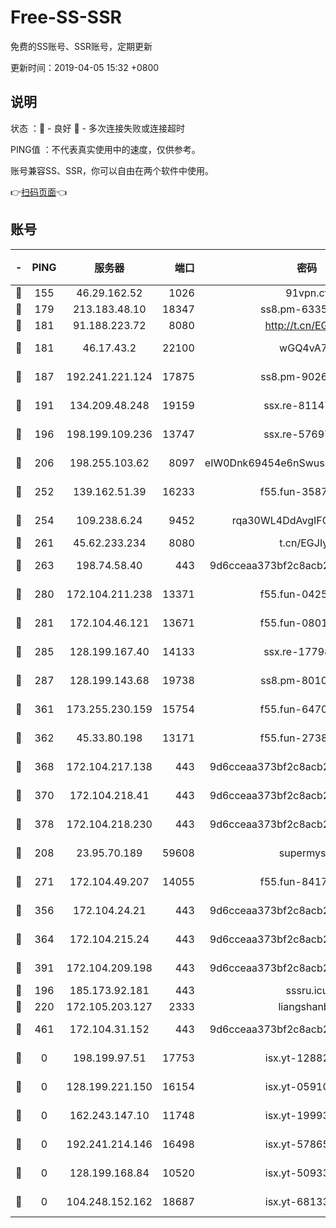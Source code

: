 # Free-SS-SSR

免费的SS账号、SSR账号，定期更新

更新时间：2019-04-05 15:32 +0800

## 说明

状态     ：🙂 - 良好 🙁 - 多次连接失败或连接超时

PING值   ：不代表真实使用中的速度，仅供参考。

账号兼容SS、SSR，你可以自由在两个软件中使用。

👉[扫码页面](https://liesauer.github.io/Free-SS-SSR/)👈

## 账号

|-|PING|服务器|端口|密码|加密方式|区域|
|:----:|:----:|:-----:|-----:|:----:|:----:|:----:|
|🙂|155|46.29.162.52|1026|91vpn.cf|rc4-md5|RU|
|🙂|179|213.183.48.10|18347|ss8.pm-63355792|rc4-md5|RU|
|🙂|181|91.188.223.72|8080|http://t.cn/EGJIyrl|rc4-md5|RU|
|🙂|181|46.17.43.2|22100|wGQ4vA7D|aes-256-gcm|RU|
|🙂|187|192.241.221.124|17875|ss8.pm-90261799|aes-256-cfb|US|
|🙂|191|134.209.48.248|19159|ssx.re-81147970|aes-256-cfb|US|
|🙂|196|198.199.109.236|13747|ssx.re-57697610|aes-256-cfb|US|
|🙂|206|198.255.103.62|8097|eIW0Dnk69454e6nSwuspv9DmS201tQ0D|aes-256-cfb|US|
|🙂|252|139.162.51.39|16233|f55.fun-35878736|aes-256-cfb|SG|
|🙂|254|109.238.6.24|9452|rqa30WL4DdAvgIFG6Fs3znzTa|aes-256-cfb|FR|
|🙂|261|45.62.233.234|8080|t.cn/EGJIyrl|rc4-md5|CA|
|🙂|263|198.74.58.40|443|9d6cceaa373bf2c8acb22e60b6a58be6|aes-256-cfb|US|
|🙂|280|172.104.211.238|13371|f55.fun-04250289|aes-256-cfb|US|
|🙂|281|172.104.46.121|13671|f55.fun-08015560|aes-256-cfb|SG|
|🙂|285|128.199.167.40|14133|ssx.re-17798800|aes-256-cfb|SG|
|🙂|287|128.199.143.68|19738|ss8.pm-80109890|aes-256-cfb|SG|
|🙂|361|173.255.230.159|15754|f55.fun-64706924|aes-256-cfb|US|
|🙂|362|45.33.80.198|13171|f55.fun-27386798|aes-256-cfb|US|
|🙂|368|172.104.217.138|443|9d6cceaa373bf2c8acb22e60b6a58be6|aes-256-cfb|US|
|🙂|370|172.104.218.41|443|9d6cceaa373bf2c8acb22e60b6a58be6|aes-256-cfb|US|
|🙂|378|172.104.218.230|443|9d6cceaa373bf2c8acb22e60b6a58be6|aes-256-cfb|US|
|🙂|208|23.95.70.189|59608|supermyssr|chacha20-ietf|US|
|🙂|271|172.104.49.207|14055|f55.fun-84172526|aes-256-cfb|SG|
|🙂|356|172.104.24.21|443|9d6cceaa373bf2c8acb22e60b6a58be6|aes-256-cfb|US|
|🙂|364|172.104.215.24|443|9d6cceaa373bf2c8acb22e60b6a58be6|aes-256-cfb|US|
|🙂|391|172.104.209.198|443|9d6cceaa373bf2c8acb22e60b6a58be6|aes-256-cfb|US|
|🙁|196|185.173.92.181|443|sssru.icu|rc4-md5|RU|
|🙁|220|172.105.203.127|2333|liangshanbo|chacha20|JP|
|🙁|461|172.104.31.152|443|9d6cceaa373bf2c8acb22e60b6a58be6|aes-256-cfb|US|
|🙁|0|198.199.97.51|17753|isx.yt-12882170|aes-256-cfb|US|
|🙁|0|128.199.221.150|16154|isx.yt-05910694|aes-256-cfb|SG|
|🙁|0|162.243.147.10|11748|isx.yt-19993680|aes-256-cfb|US|
|🙁|0|192.241.214.146|16498|isx.yt-57865147|aes-256-cfb|US|
|🙁|0|128.199.168.84|10520|isx.yt-50933208|aes-256-cfb|SG|
|🙁|0|104.248.152.162|18687|isx.yt-68133684|aes-256-cfb|SG|
